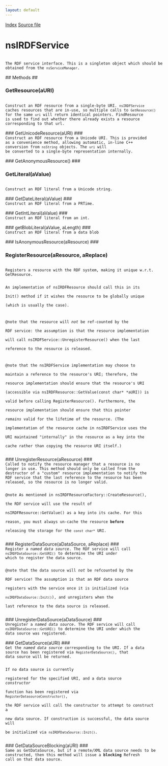 ```yaml
---
layout: default
---
```

<div id='links'><a href="../index.html">Index</a>
<a href="http://dxr.mozilla.org/mozilla-central/source/rdf/base/nsIRDFService.idl">Source file</a>
</div>

# nsIRDFService #
<code>  
The RDF service interface. This is a singleton object which should be  
obtained from the <code>nsServiceManager</code>.  
  
</code>
## Methods ##

### GetResource(aURI) ###
<code>  
Construct an RDF resource from a single-byte URI. <code>nsIRDFService</code>  
caches resources that are in-use, so multiple calls to <code>GetResource()</code>  
for the same <code>uri</code> will return identical pointers. FindResource  
is used to find out whether there already exists a resource corresponding to that url.  
  
</code>
### GetUnicodeResource(aURI) ###
<code>  
Construct an RDF resource from a Unicode URI. This is provided  
as a convenience method, allowing automatic, in-line C++  
conversion from <code>nsString</code> objects. The <code>uri</code> will  
be converted to a single-byte representation internally.  
  
</code>
### GetAnonymousResource() ###

### GetLiteral(aValue) ###
<code>  
Construct an RDF literal from a Unicode string.  
  
</code>
### GetDateLiteral(aValue) ###
<code>  
Construct an RDF literal from a PRTime.  
  
</code>
### GetIntLiteral(aValue) ###
<code>  
Construct an RDF literal from an int.  
  
</code>
### getBlobLiteral(aValue, aLength) ###
<code>  
Construct an RDF literal from a data blob  
  
</code>
### IsAnonymousResource(aResource) ###

### RegisterResource(aResource, aReplace) ###
<code>  
Registers a resource with the RDF system, making it unique w.r.t.  
GetResource.  
  
An implementation of nsIRDFResource should call this in its  
Init() method if it wishes the resource to be globally unique  
(which is usually the case).  
  
@note that the resource will <i>not</i> be ref-counted by the  
RDF service: the assumption is that the resource implementation  
will call nsIRDFService::UnregisterResource() when the last  
reference to the resource is released.  
  
@note that the nsIRDFService implementation may choose to  
maintain a reference to the resource's URI; therefore, the  
resource implementation should ensure that the resource's URI  
(accessible via nsIRDFResource::GetValue(const char* *aURI)) is  
valid before calling RegisterResource(). Furthermore, the  
resource implementation should ensure that this pointer  
<i>remains</i> valid for the lifetime of the resource. (The  
implementation of the resource cache in nsIRDFService uses the  
URI maintained "internally" in the resource as a key into the  
cache rather than copying the resource URI itself.)  
  
</code>
### UnregisterResource(aResource) ###
<code>  
Called to notify the resource manager that a resource is no  
longer in use. This method should only be called from the  
destructor of a "custom" resource implementation to notify the  
RDF service that the last reference to the resource has been  
released, so the resource is no longer valid.  
  
@note As mentioned in nsIRDFResourceFactory::CreateResource(),  
the RDF service will use the result of  
nsIRDFResource::GetValue() as a key into its cache. For this  
reason, you must always un-cache the resource <b>before</b>  
releasing the storage for the <code>const char*</code> URI.  
  
</code>
### RegisterDataSource(aDataSource, aReplace) ###
<code>  
Register a <i>named data source</i>. The RDF service will call  
<code>nsIRDFDataSource::GetURI()</code> to determine the URI under  
which to register the data source.  
  
@note that the data source will <i>not</i> be refcounted by the  
RDF service! The assumption is that an RDF data source  
registers with the service once it is initialized (via  
<code>nsIRDFDataSource::Init()</code>), and unregisters when the  
last reference to the data source is released.  
  
</code>
### UnregisterDataSource(aDataSource) ###
<code>  
Unregister a <i>named data source</i>. The RDF service will call  
<code>nsIRDFDataSource::GetURI()</code> to determine the URI under which the  
data source was registered.  
  
</code>
### GetDataSource(aURI) ###
<code>  
Get the <i>named data source</i> corresponding to the URI. If a data  
source has been registered via <code>RegisterDataSource()</code>, that  
data source will be returned.  
  
If no data source is currently  
registered for the specified URI, and a data source <i>constructor</i>  
function has been registered via <code>RegisterDatasourceConstructor()</code>,  
the RDF service will call the constructor to attempt to construct a  
new data source. If construction is successful, the data source will  
be initialized via <code>nsIRDFDataSource::Init()</code>.  
  
</code>
### GetDataSourceBlocking(aURI) ###
<code>  
Same as GetDataSource, but if a remote/XML data source needs to be  
constructed, then this method will issue a <b>blocking</b> Refresh  
call on that data source.  
  
</code>